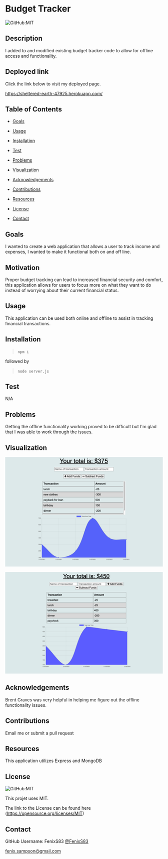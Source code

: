 # Budget Tracker

  ![GitHub:MIT](https://img.shields.io/github/license/FenixS83/readme-generator?style=flat-square)

  ## Description

  I added to and modified existing budget tracker code to allow for offline access and functionality.
  
  ## Deployed link

  Click the link below to visit my deployed page.

 https://sheltered-earth-47925.herokuapp.com/

  ## Table of Contents
  
  * [Goals](#goals)

  * [Usage](#usage) 

  * [Installation](#installation)  

  * [Test](#test)

  * [Problems](#problems)

  * [Visualization](#visualization)

  * [Acknowledgements](#acknowledgements)

  * [Contributions](#contributions)

  * [Resources](#resources)

  * [License](#license) 

  * [Contact](#contact) 

  
  ## Goals

  I wanted to create a web application that allows a user to track income and expenses, I wanted to make it functional both on and off line.

  ## Motivation

  Proper budget tracking can lead to increased financial security and comfort, this application allows for users to focus more on what they want to do instead of worrying about their current financial status.

  ## Usage

  This application can be used both online and offline to assist in tracking financial transactions.

  ## Installation
  
  >`npm i`     
  
  followed by   
  
  >`node server.js`  

  ## Test

  N/A

  ## Problems

  Getting the offline functionality working proved to be difficult but I'm glad that I was able to work through the issues.

  ## Visualization

  ![Budget Tracker Homepage](./public/images/budget_tracker_1.png)

  ![Budget Tracker Homepage](./public/images/budget_tracker_2.png)

  ## Acknowledgements

  Brent Graves was very helpful in helping me figure out the offline functionality issues.  

  ## Contributions

  Email me or submit a pull request

  ## Resources
 
  This application utilizes Express and MongoDB

  ## License

  ![GitHub:MIT](https://img.shields.io/github/license/FenixS83/readme-generator?style=flat-square)

  This projet uses MIT. 
  
  The link to the License can be found here (https://opensource.org/licenses/MIT)

  ## Contact
  
  GitHub Username: FenixS83 [@FenixS83](https://github.com/FenixS83)

  fenix.sampson@gmail.com


